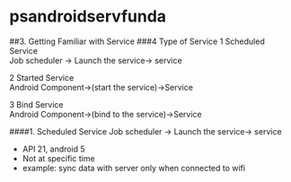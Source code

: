 # psandroidservfunda
##3. Getting Familiar with Service
###4 Type of Service
1 Scheduled Service  
Job scheduler -> Launch the service-> service

2 Started Service  
Android Component->(start the service)->Service  

3 Bind Service  
Android Component->(bind to the service)->Service  


####1. Scheduled Service
Job scheduler -> Launch the service-> service  
- API 21, android 5
- Not at specific time
- example: sync data with server only when connected to wifi
